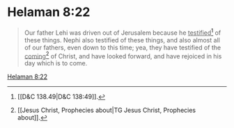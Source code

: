 # Helaman 8:22

> Our father Lehi was driven out of Jerusalem because he <u>testified</u>[^a] of these things. Nephi also testified of these things, and also almost all of our fathers, even down to this time; yea, they have testified of the <u>coming</u>[^b] of Christ, and have looked forward, and have rejoiced in his day which is to come.

[Helaman 8:22](https://www.churchofjesuschrist.org/study/scriptures/bofm/hel/8?lang=eng&id=p22#p22)


[^a]: [[D&C 138.49|D&C 138:49]].  
[^b]: [[Jesus Christ, Prophecies about|TG Jesus Christ, Prophecies about]].  
